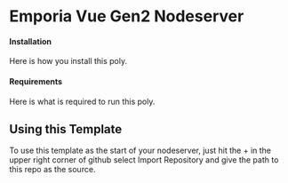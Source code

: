 # Emporia Vue Gen2 Nodeserver

#### Installation

Here is how you install this poly.

#### Requirements

Here is what is required to run this poly.

## Using this Template

To use this template as the start of your nodeserver, just hit the + in the upper
right corner of github select Import Repository and give the path to this repo as the source.

